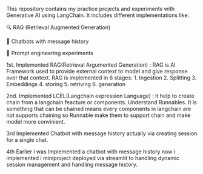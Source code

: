 This repository contains my practice projects and experiments with Generative AI using LangChain.
It includes different implementations like:

🔍 RAG (Retrieval Augmented Generation)

💬 Chatbots with message history

🧩 Prompt engineering experiments

1st. Implemented RAG(Retrieval Argumented Generation) : RAG is AI Framework used to provide external context to model and give response over that context. RAG is implemented in 6 stages: 1. Ingestion 2. Splitting 3. Embeddings 4. storing 5. retriving 6. generation

2nd. Implemented LCEL(Langchain expression Language) : it help to create chain from a langchain feacture or components. Understand Runnables. It is something that can be chained means every components in langchain are not supports chaining so Runnable make them to support chain and make model more convinient.

3rd Implemented Chatbot with message history actually via creating session for a single chat.

4th Earlier i was Implemented a chatbot with message history now i implemented i miniproject deployed via streamlit to handling dynamic session management and handling message history.
